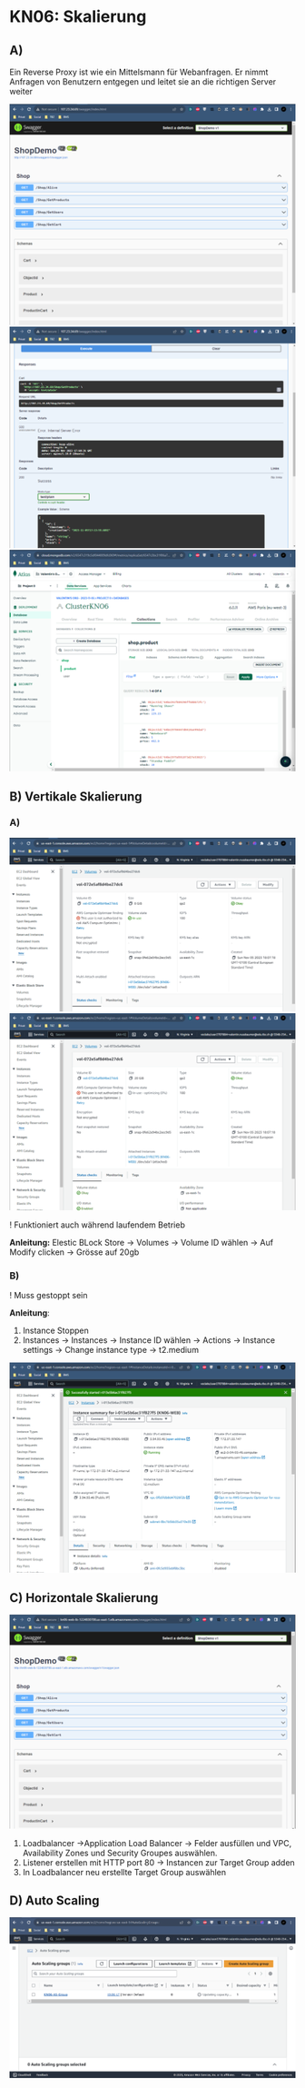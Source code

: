 # KN06: Skalierung
## A)

Ein Reverse Proxy ist wie ein Mittelsmann für Webanfragen. Er nimmt Anfragen von Benutzern entgegen und leitet sie an die richtigen Server weiter

![swagger url](image-1.png)
![endpoint](image-2.png)
![mongo db](image.png)

## B) Vertikale Skalierung
### A)
![Volume Before](image-3.png)
![Volume After](image-4.png)

! Funktioniert auch während laufendem Betrieb

**Anleitung:**
Elestic BLock Store -> Volumes -> Volume ID wählen -> Auf Modify clicken -> Grösse auf 20gb

### B)
! Muss gestoppt sein

**Anleitung**: 
1. Instance Stoppen
2. Instances -> Instances -> Instance ID wählen -> Actions -> Instance settings -> Change instance type -> t2.medium

![Alt text](image-5.png)

## C) Horizontale Skalierung

![load balancer](image-6.png)
1. Loadbalancer ->Application Load Balancer -> Felder ausfüllen und VPC, Availability Zones und Security Groupes auswählen.
2. Listener erstellen mit HTTP port 80 -> Instancen zur Target Group adden
3. In Loadbalancer neu erstellte Target Group auswählen
   
## D) Auto Scaling
![AS](image-7.png) 